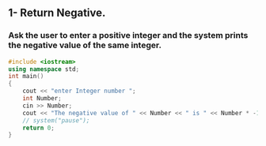 ## 1- Return Negative.

### Ask the user to enter a positive integer and the system prints the negative value of the same integer.

```cpp
#include <iostream>
using namespace std;
int main()
{
    cout << "enter Integer number ";
    int Number;
    cin >> Number;
    cout << "The negative value of " << Number << " is " << Number * -1;
    // system("pause");
    return 0;
}
```
